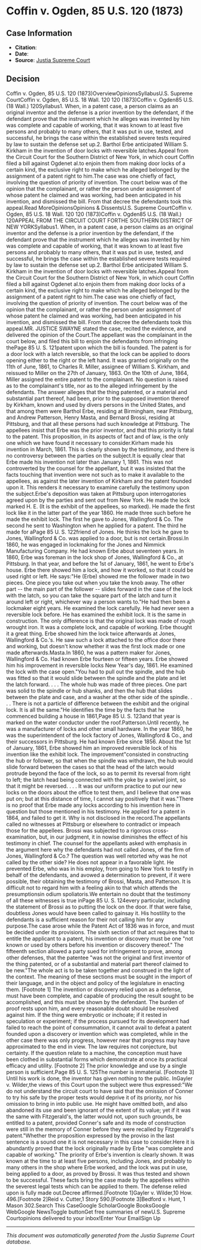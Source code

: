 # Coffin v. Ogden, 85 U.S. 120 (1873)

## Case Information

- **Citation**: 
- **Date**: 
- **Source**: [Justia Supreme Court](https://supreme.justia.com/cases/federal/us/85/120/)

## Decision

Coffin v. Ogden, 85 U.S. 120 (1873)OverviewOpinionsSyllabusU.S. Supreme CourtCoffin v. Ogden, 85 U.S. 18 Wall. 120
120 (1873)Coffin v. Ogden85 U.S. (18 Wall.)
120Syllabus1. When, in a patent case, a person claims as an original
inventor and the defense is a prior invention by the defendant, if
the defendant prove that the instrument which he alleges was
invented by him was complete and capable of working, that it was
known to at least five persons and probably to many others, that it
was put in use, tested, and successful, he brings the case within
the established severe tests required by law to sustain the defense
set up.2. Barthol Erbe anticipated William S. Kirkham in the invention
of door locks with reversible latches.Appeal from the Circuit Court for the Southern District of New
York, in which court Coffin filed a bill against Ogdenet
al.to enjoin them from making door locks of a certain kind,
the exclusive right to make which he alleged belonged by the
assignment of a patent right to him.The case was one chiefly of fact, involving the question of
priority of invention. The court below was of the opinion that the
complainant, or rather the person under assignment of whose patent
he claimed and was working, had been anticipated in his invention,
and dismissed the bill. From that decree the defendants took this
appeal.Read MoreOpinionsOpinions & DissentsU.S. Supreme CourtCoffin v. Ogden, 85 U.S. 18 Wall. 120
120 (1873)Coffin v. Ogden85 U.S. (18 Wall.)
120APPEAL FROM THE CIRCUIT COURT
FORTHE SOUTHERN DISTRICT OF NEW
YORKSyllabus1. When, in a patent case, a person claims as an original
inventor and the defense is a prior invention by the defendant, if
the defendant prove that the instrument which he alleges was
invented by him was complete and capable of working, that it was
known to at least five persons and probably to many others, that it
was put in use, tested, and successful, he brings the case within
the established severe tests required by law to sustain the defense
set up.2. Barthol Erbe anticipated William S. Kirkham in the invention
of door locks with reversible latches.Appeal from the Circuit Court for the Southern District of New
York, in which court Coffin filed a bill against Ogdenet
al.to enjoin them from making door locks of a certain kind,
the exclusive right to make which he alleged belonged by the
assignment of a patent right to him.The case was one chiefly of fact, involving the question of
priority of invention. The court below was of the opinion that the
complainant, or rather the person under assignment of whose patent
he claimed and was working, had been anticipated in his invention,
and dismissed the bill. From that decree the defendants took this
appeal.MR. JUSTICE SWAYNE stated the case, recited the evidence, and
delivered the opinion of the Court.The appellant was the complainant in the court below, and filed
this bill to enjoin the defendants from infringing thePage 85 U. S. 121patent upon which the bill is founded. The patent is for a door
lock with a latch reversible, so that the lock can be applied to
doors opening either to the right or the left hand. It was granted
originally on the 11th of June, 1861, to Charles R. Miller,
assignee of William S. Kirkham, and reissued to Miller on the 27th
of January, 1863. On the 10th of June, 1864, Miller assigned the
entire patent to the complainant. No question is raised as to the
complainant's title, nor as to the alleged infringement by the
defendants. The answer alleges that the thing patented, or a
material and substantial part thereof, had been, prior to the
supposed invention thereof by Kirkham, known and used by divers
persons in the United States, and that among them were Barthol
Erbe, residing at Birmingham, near Pittsburg, and Andrew Patterson,
Henry Masta, and Bernard Brossi, residing at Pittsburg, and that
all these persons had such knowledge at Pittsburg. The appellees
insist that Erbe was the prior inventor, and that this priority is
fatal to the patent. This proposition, in its aspects of fact and
of law, is the only one which we have found it necessary to
consider.Kirham made his invention in March, 1861. This is clearly shown
by the testimony, and there is no controversy between the parties
on the subject.It is equally clear that Erbe made his invention not later than
January 1, 1861. This was not controverted by the counsel for the
appellant, but it was insisted that the facts touching that
invention were not such as to make it available to the appellees,
as against the later invention of Kirkham and the patent founded
upon it. This renders it necessary to examine carefully the
testimony upon the subject.Erbe's deposition was taken at Pittsburg upon interrogatories
agreed upon by the parties and sent out from New York. He made the
lock marked H. E. (It is the exhibit of the appellees, so marked).
He made the first lock like it in the latter part of the year 1860.
He made three such before he made the exhibit lock. The first he
gave to Jones, Wallingford & Co. The second he sent to
Washington when he applied for a patent. The third he made for
aPage 85 U. S. 122friend of Jones. He thinks the lock he gave to Jones,
Wallingford & Co. was applied to a door, but is not
certain.Brossi.In 1860, he was engaged in lockmaking for the
Jones and Nimmick Manufacturing Company. He had known Erbe about
seventeen years. In 1860, Erbe was foreman in the lock shop of
Jones, Wallingford & Co., at Pittsburg. In that year, and
before the 1st of January, 1861, he went to Erbe's house. Erbe
there showed him a lock, and how it worked, so that it could be
used right or left. He says:"He (Erbe) showed me the follower made in two pieces. One piece
you take out when you take the knob away. The other part -- the
main part of the follower -- slides forward in the case of the lock
with the latch, so you can take the square part of the latch and
turn it around left or right, whichever way a person wants to."He had then been a lockmaker eight years. He examined the lock
carefully. He had never seen a reversible lock before. He has
examined the exhibit lock. It is the same in construction. The only
difference is that the original lock was made of rough wrought
iron. It was a complete lock, and capable of working. Erbe thought
it a great thing. Erbe showed him the lock twice afterwards at
Jones, Wallingford & Co.'s. He saw such a lock attached to the
office door there and working, but doesn't know whether it was the
first lock made or one made afterwards.Masta.In 1860, he was a pattern maker for Jones,
Wallingford & Co. Had known Erbe fourteen or fifteen years.
Erbe showed him his improvement in reversible locks New Year's day,
1861. He examined the lock with the case open."You had to pull out the spindle, and the hub was fitted so that
it would slide between the spindle and the plate and let the latch
forward. . . . The whole hub was made of three pieces. One part was
solid to the spindle or hub shanks, and then the hub that slides
between the plate and case, and a washer at the other side of the
spindle. . . . There is not a particle of difference between the
exhibit and the original lock. It is all the same."He identifies the time by the facts that he commenced building a
house in 1861,Page 85 U. S. 123and that year is marked on the water conductor under the
roof.Patterson.Until recently, he was a manufacturer of
locks and other small hardware. In the year 1860, he was the
superintendent of the lock factory of Jones, Wallingford & Co.,
and their successors in Pittsburg. He had known Erbe since 1856.
About the 1st of January, 1861, Erbe showed him an improved
reversible lock of his invention like the exhibit lock. The
improvement"consisted in constructing the hub or follower, so that when the
spindle was withdrawn, the hub would slide forward between the
cases so that the head of the latch would protrude beyond the face
of the lock, so as to permit its reversal from right to left; the
latch head being connected with the yoke by a swivel joint, so that
it might be reversed. . . . It was our uniform practice to put our
new locks on the doors about the office to test them, and I believe
that one was put on; but at this distance of time, I cannot say
positively that it was."There is no proof that Erbe made any locks according to his
invention here in question but those mentioned in his testimony. He
applied for a patent in 1864, and failed to get it. Why is not
disclosed in the record.The appellants called no witnesses at Pittsburg or elsewhere to
contradict or impeach those for the appellees. Brossi was subjected
to a rigorous cross-examination, but, in our judgment, it in nowise
diminishes the effect of his testimony in chief. The counsel for
the appellants asked with emphasis in the argument here why the
defendants had not called Jones, of the firm of Jones, Wallingford
& Co.? The question was well retorted why was he not called by
the other side? He does not appear in a favorable light. He
prevented Erbe, who was in his employ, from going to New York to
testify in behalf of the defendants, and avowed a determination to
prevent, if it were possible, their obtaining the testimony of
Brossi, Masta, and Patterson. It is difficult not to regard him
with a feeling akin to that which attends the presumptionsin
odium spoliatoris.We entertain no doubt that the testimony of
all these witnesses is true inPage 85 U. S. 124every particular, including the statement of Brossi as to
putting the lock on the door. If that were false, doubtless Jones
would have been called to gainsay it. His hostility to the
defendants is a sufficient reason for their not calling him for any
purpose.The case arose while the Patent Act of 1836 was in force, and
must be decided under its provisions. The sixth section of that act
requires that to entitle the applicant to a patent, his invention
or discovery must be one "not known or used by others before his
invention or discovery thereof." The fifteenth section allowed a
party sued for infringement to prove, among other defenses, that
the patentee "was not the original and first inventor of the thing
patented, or of a substantial and material part thereof claimed to
be new."The whole act is to be taken together and construed in the light
of the context. The meaning of these sections must be sought in the
import of their language, and in the object and policy of the
legislature in enacting them. [Footnote 1] The invention or discovery relied upon as a
defense, must have been complete, and capable of producing the
result sought to be accomplished, and this must be shown by the
defendant. The burden of proof rests upon him, and every reasonable
doubt should be resolved against him. If the thing were embryotic
or inchoate; if it rested in speculation or experiment; if the
process pursued for its development had failed to reach the point
of consummation, it cannot avail to defeat a patent founded upon a
discovery or invention which was completed, while in the other case
there was only progress, however near that progress may have
approximated to the end in view. The law requires not conjecture,
but certainty. If the question relate to a machine, the conception
must have been clothed in substantial forms which demonstrate at
once its practical efficacy and utility. [Footnote 2] The prior knowledge and use by a single
person is sufficient.Page 85 U. S. 125The number is immaterial. [Footnote 3] Until his work is done, the inventor has given
nothing to the public. InGayler v. Wilder,the views of
this Court upon the subject were thus expressed:"We do not understand the circuit court to have said that the
omission of Conner to try his safe by the proper tests would
deprive it of its priority, nor his omission to bring in into
public use. He might have omitted both, and also abandoned its use
and been ignorant of the extent of its value; yet if it was the
same with Fitzgerald's, the latter would not, upon such grounds, be
entitled to a patent, provided Conner's safe and its mode of
construction were still in the memory of Conner before they were
recalled by Fitzgerald's patent."Whether the proposition expressed by the proviso in the last
sentence is a sound one it is not necessary in this case to
consider.Here it is abundantly proved that the lock originally made by
Erbe "was complete and capable of working." The priority of Erbe's
invention is clearly shown. It was known at the time to at least
five persons, including Jones, and probably to many others in the
shop where Erbe worked, and the lock was put in use, being applied
to a door, as proved by Brossi. It was thus tested and shown to be
successful. These facts bring the case made by the appellees within
the severest legal tests which can be applied to them. The defense
relied upon is fully made out.Decree affirmed.[Footnote 1]Gayler v.
Wilder,10 How. 496.[Footnote 2]Reid v. Cutter,1 Story 590.[Footnote 3]Bedford v. Hunt, 1 Mason 302.Search This CaseGoogle ScholarGoogle BooksGoogle WebGoogle NewsToggle buttonGet free summaries of newU.S. Supreme Courtopinions delivered to your inbox!Enter Your EmailSign Up

---
*This document was automatically generated from the Justia Supreme Court database.*
